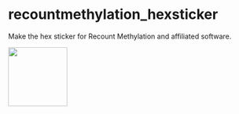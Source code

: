 # recountmethylation_hexsticker
Make the hex sticker for Recount Methylation and affiliated software.

[<img src="https://github.com/metamaden/recountmethylation_hexsticker/inst/figures/recountmethylation_hexsticker.png" height="120"/>](https://recount.bio/data)
